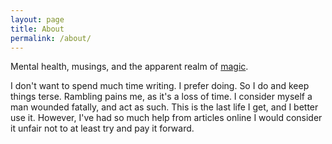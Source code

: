 ```yaml
---
layout: page
title: About
permalink: /about/
---
```


Mental health, musings, and the apparent realm of [magic][interview].

I don't want to spend much time writing. I prefer doing. So I do and keep things terse. Rambling pains me, as it's a loss of time. I consider myself a man wounded fatally, and act as such. This is the last life I get, and I better use it. However, I've had so much help from articles online I would consider it unfair not to at least try and pay it forward. 

[interview]:https://aphyr.com/posts/340-acing-the-technical-interview
